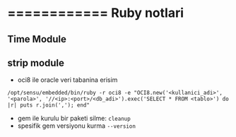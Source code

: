 ============
Ruby notlari
============


Time Module
-----------

strip module
------------


* oci8 ile oracle veri tabanina erisim
```
/opt/sensu/embedded/bin/ruby -r oci8 -e "OCI8.new('<kullanici_adi>', '<parola>', '//<ip>:<port>/<db_adi>').exec('SELECT * FROM <tablo>') do |r| puts r.join(','); end"
```


* gem ile kurulu bir paketi silme: `cleanup`
* spesifik gem versiyonu kurma `--version`
